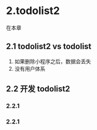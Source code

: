 # 2.todolist2

在本章

## 2.1 todolist2 vs todolist

1. 如果删除小程序之后，数据会丢失
2. 没有用户体系

## 2.2 开发 todolist2

### 2.2.1

### 2.2.1
